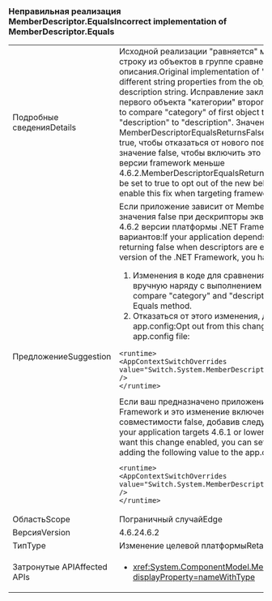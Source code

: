 ### <a name="incorrect-implementation-of-memberdescriptorequals"></a><span data-ttu-id="019f1-101">Неправильная реализация MemberDescriptor.Equals</span><span class="sxs-lookup"><span data-stu-id="019f1-101">Incorrect implementation of MemberDescriptor.Equals</span></span>

|   |   |
|---|---|
|<span data-ttu-id="019f1-102">Подробные сведения</span><span class="sxs-lookup"><span data-stu-id="019f1-102">Details</span></span>|<span data-ttu-id="019f1-103">Исходной реализации &quot;равняется&quot; метод сравнения двух свойств другую строку из объектов в группе сравнения: имя категории, чтобы строка описания.</span><span class="sxs-lookup"><span data-stu-id="019f1-103">Original implementation of &quot;Equals&quot; method was comparing two different string properties from the objects under comparison: category name to description string.</span></span> <span data-ttu-id="019f1-104">Исправление заключается в сравнении &quot;категории&quot; первого объекта &quot;категории&quot; второго и &quot;описание&quot; для &quot;описание&quot;.</span><span class="sxs-lookup"><span data-stu-id="019f1-104">The fix is to compare &quot;category&quot; of first object to &quot;category&quot; of the second one and &quot;description&quot; to &quot;description&quot;.</span></span> <span data-ttu-id="019f1-105">Значение конфигурации MemberDescriptorEqualsReturnsFalseIfEquivalent можно задать значение true, чтобы отказаться от нового поведения при нацеливании 4.6.2, или значение false, чтобы включить это исправление, если назначение целевой версии framework меньше 4.6.2.</span><span class="sxs-lookup"><span data-stu-id="019f1-105">MemberDescriptorEqualsReturnsFalseIfEquivalent configuration value can be set to true to opt out of the new behavior if targeting 4.6.2 or to false to enable this fix when targeting framework version is below 4.6.2.</span></span>|
|<span data-ttu-id="019f1-106">Предложение</span><span class="sxs-lookup"><span data-stu-id="019f1-106">Suggestion</span></span>|<span data-ttu-id="019f1-107">Если приложение зависит от MemberDescriptor.Equals иногда возвращение значения false при дескрипторы эквивалентны, и для различных версий 4.6.2 версии платформы .NET Framework, существует несколько вариантов:</span><span class="sxs-lookup"><span data-stu-id="019f1-107">If your application depends on MemberDescriptor.Equals sometimes returning false when descriptors are equivalent, and you are targeting 4.6.2 version of the .NET Framework, you have several options:</span></span><ol><li><span data-ttu-id="019f1-108">Изменения в коде для сравнения &quot;категории&quot; и &quot;описание&quot; поля вручную наряду с выполнением метода Equals.</span><span class="sxs-lookup"><span data-stu-id="019f1-108">Make code changes to compare &quot;category&quot; and &quot;description&quot; fields manually in addition to running Equals method.</span></span></li><li><span data-ttu-id="019f1-109">Отказаться от этого изменения, добавив следующий параметр в файл app.config:</span><span class="sxs-lookup"><span data-stu-id="019f1-109">Opt out from this change by adding the following value to the app.config file:</span></span></li></ol><pre><code class="language-xml">&lt;runtime&gt;&#13;&#10;&lt;AppContextSwitchOverrides value=&quot;Switch.System.MemberDescriptorEqualsReturnsFalseIfEquivalent=true&quot; /&gt;&#13;&#10;&lt;/runtime&gt;&#13;&#10;</code></pre><span data-ttu-id="019f1-110">Если ваш предназначено приложение 4.6.1 или более ранняя версия .NET Framework и это изменение включена, можно задать параметр совместимости false, добавив следующий параметр в файл app.config:</span><span class="sxs-lookup"><span data-stu-id="019f1-110">If your application targets 4.6.1 or lower version of the .NET Framework, and you want this change enabled, you can set the compatibility switch to false by adding the following value to the app.config file:</span></span><pre><code class="language-xml">&lt;runtime&gt;&#13;&#10;&lt;AppContextSwitchOverrides value=&quot;Switch.System.MemberDescriptorEqualsReturnsFalseIfEquivalent=false&quot; /&gt;&#13;&#10;&lt;/runtime&gt;&#13;&#10;</code></pre>|
|<span data-ttu-id="019f1-111">Область</span><span class="sxs-lookup"><span data-stu-id="019f1-111">Scope</span></span>|<span data-ttu-id="019f1-112">Пограничный случай</span><span class="sxs-lookup"><span data-stu-id="019f1-112">Edge</span></span>|
|<span data-ttu-id="019f1-113">Версия</span><span class="sxs-lookup"><span data-stu-id="019f1-113">Version</span></span>|<span data-ttu-id="019f1-114">4.6.2</span><span class="sxs-lookup"><span data-stu-id="019f1-114">4.6.2</span></span>|
|<span data-ttu-id="019f1-115">Тип</span><span class="sxs-lookup"><span data-stu-id="019f1-115">Type</span></span>|<span data-ttu-id="019f1-116">Изменение целевой платформы</span><span class="sxs-lookup"><span data-stu-id="019f1-116">Retargeting</span></span>|
|<span data-ttu-id="019f1-117">Затронутые API</span><span class="sxs-lookup"><span data-stu-id="019f1-117">Affected APIs</span></span>|<ul><li><xref:System.ComponentModel.MemberDescriptor.Equals(System.Object)?displayProperty=nameWithType></li></ul>|

